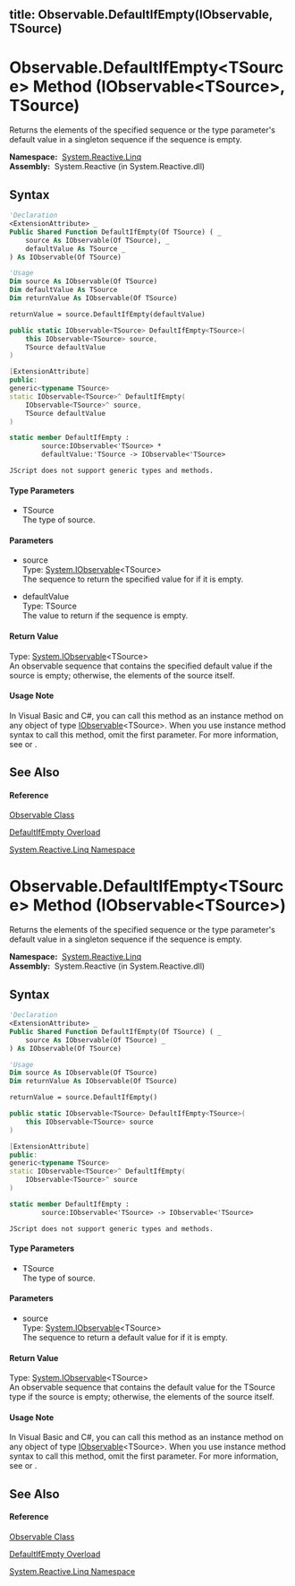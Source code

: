 title: Observable.DefaultIfEmpty<TSource>(IObservable<TSource>, TSource)
---
# Observable.DefaultIfEmpty\<TSource\> Method (IObservable\<TSource\>, TSource)

Returns the elements of the specified sequence or the type parameter's default value in a singleton sequence if the sequence is empty.

**Namespace:**  [System.Reactive.Linq](System.Reactive.Linq/System.Reactive.Linq)  
**Assembly:**  System.Reactive (in System.Reactive.dll)

## Syntax

```vb
'Declaration
<ExtensionAttribute> _
Public Shared Function DefaultIfEmpty(Of TSource) ( _
    source As IObservable(Of TSource), _
    defaultValue As TSource _
) As IObservable(Of TSource)
```

```vb
'Usage
Dim source As IObservable(Of TSource)
Dim defaultValue As TSource
Dim returnValue As IObservable(Of TSource)

returnValue = source.DefaultIfEmpty(defaultValue)
```

```csharp
public static IObservable<TSource> DefaultIfEmpty<TSource>(
    this IObservable<TSource> source,
    TSource defaultValue
)
```

```c++
[ExtensionAttribute]
public:
generic<typename TSource>
static IObservable<TSource>^ DefaultIfEmpty(
    IObservable<TSource>^ source, 
    TSource defaultValue
)
```

```fsharp
static member DefaultIfEmpty : 
        source:IObservable<'TSource> * 
        defaultValue:'TSource -> IObservable<'TSource> 
```

```jscript
JScript does not support generic types and methods.
```

#### Type Parameters

- TSource  
  The type of source.

#### Parameters

- source  
  Type: [System.IObservable](https://msdn.microsoft.com/en-us/library/Dd990377)\<TSource\>  
  The sequence to return the specified value for if it is empty.

- defaultValue  
  Type: TSource  
  The value to return if the sequence is empty.

#### Return Value

Type: [System.IObservable](https://msdn.microsoft.com/en-us/library/Dd990377)\<TSource\>  
An observable sequence that contains the specified default value if the source is empty; otherwise, the elements of the source itself.

#### Usage Note

In Visual Basic and C\#, you can call this method as an instance method on any object of type [IObservable](https://msdn.microsoft.com/en-us/library/Dd990377)\<TSource\>. When you use instance method syntax to call this method, omit the first parameter. For more information, see [](https://msdn.microsoft.com/en-us/library/Bb384936) or [](https://msdn.microsoft.com/en-us/library/Bb383977).

## See Also

#### Reference

[Observable Class](Observable/Observable)

[DefaultIfEmpty Overload](DefaultIfEmpty/Observable.DefaultIfEmpty)

[System.Reactive.Linq Namespace](System.Reactive.Linq/System.Reactive.Linq)









# Observable.DefaultIfEmpty\<TSource\> Method (IObservable\<TSource\>)

Returns the elements of the specified sequence or the type parameter's default value in a singleton sequence if the sequence is empty.

**Namespace:**  [System.Reactive.Linq](System.Reactive.Linq/System.Reactive.Linq)  
**Assembly:**  System.Reactive (in System.Reactive.dll)

## Syntax

```vb
'Declaration
<ExtensionAttribute> _
Public Shared Function DefaultIfEmpty(Of TSource) ( _
    source As IObservable(Of TSource) _
) As IObservable(Of TSource)
```

```vb
'Usage
Dim source As IObservable(Of TSource)
Dim returnValue As IObservable(Of TSource)

returnValue = source.DefaultIfEmpty()
```

```csharp
public static IObservable<TSource> DefaultIfEmpty<TSource>(
    this IObservable<TSource> source
)
```

```c++
[ExtensionAttribute]
public:
generic<typename TSource>
static IObservable<TSource>^ DefaultIfEmpty(
    IObservable<TSource>^ source
)
```

```fsharp
static member DefaultIfEmpty : 
        source:IObservable<'TSource> -> IObservable<'TSource> 
```

```jscript
JScript does not support generic types and methods.
```

#### Type Parameters

- TSource  
  The type of source.

#### Parameters

- source  
  Type: [System.IObservable](https://msdn.microsoft.com/en-us/library/Dd990377)\<TSource\>  
  The sequence to return a default value for if it is empty.

#### Return Value

Type: [System.IObservable](https://msdn.microsoft.com/en-us/library/Dd990377)\<TSource\>  
An observable sequence that contains the default value for the TSource type if the source is empty; otherwise, the elements of the source itself.

#### Usage Note

In Visual Basic and C\#, you can call this method as an instance method on any object of type [IObservable](https://msdn.microsoft.com/en-us/library/Dd990377)\<TSource\>. When you use instance method syntax to call this method, omit the first parameter. For more information, see [](https://msdn.microsoft.com/en-us/library/Bb384936) or [](https://msdn.microsoft.com/en-us/library/Bb383977).

## See Also

#### Reference

[Observable Class](Observable/Observable)

[DefaultIfEmpty Overload](DefaultIfEmpty/Observable.DefaultIfEmpty)

[System.Reactive.Linq Namespace](System.Reactive.Linq/System.Reactive.Linq)








